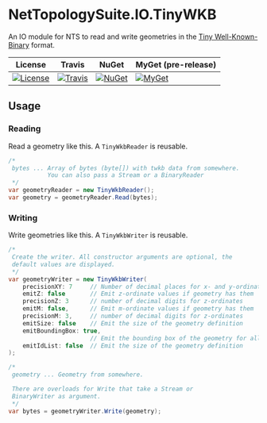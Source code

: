 # NetTopologySuite.IO.TinyWKB
An IO module for NTS to read and write geometries in the [Tiny Well-Known-Binary](https://github.com/TWKB/Specification/blob/master/twkb.md) format.

| License | Travis | NuGet | MyGet (pre-release) |
| ------- | ------ | ----- | ------------------- |
| [![License](https://img.shields.io/github/license/NetTopologySuite/NetTopologySuite.IO.TinyWKB.svg)](https://github.com/NetTopologySuite/NetTopologySuite.IO.TinyWKB/blob/master/LICENSE.md) | [![Travis](https://travis-ci.org/NetTopologySuite/NetTopologySuite.IO.TinyWKB.svg?branch=master)](https://travis-ci.org/NetTopologySuite/NetTopologySuite.IO.TinyWKB) | [![NuGet](https://img.shields.io/nuget/v/NetTopologySuite.IO.TinyWKB.svg)](https://www.nuget.org/packages/NetTopologySuite.IO.TinyWKB/) | [![MyGet](https://img.shields.io/myget/nettopologysuite/vpre/NetTopologySuite.IO.TinyWKB.svg?style=flat)](https://myget.org/feed/nettopologysuite/package/nuget/NetTopologySuite.IO.TinyWKB) |

## Usage

### Reading
Read a geometry like this. A `TinyWkbReader` is reusable.

``` csharp
/*
 bytes ... Array of bytes (byte[]) with twkb data from somewhere.
           You can also pass a Stream or a BinaryReader
 */
var geometryReader = new TinyWkbReader();
var geometry = geometryReader.Read(bytes);
```

### Writing
Write geometries like this. A `TinyWkbWriter` is reusable.

``` csharp
/*
 Create the writer. All constructor arguments are optional, the
 default values are displayed.
 */
var geometryWriter = new TinyWkbWriter(
    precisionXY: 7     // Number of decimal places for x- and y-ordinate values.
    emitZ: false       // Emit z-ordinate values if geometry has them
    precisionZ: 3      // number of decimal digits for z-ordinates
    emitM: false,      // Emit m-ordinate values if geometry has them
    precisionM: 3,     // number of decimal digits for z-ordinates
    emitSize: false    // Emit the size of the geometry definition 
    emitBoundingBox: true, 
                       // Emit the bounding box of the geometry for all dimensions 
    emitIdList: false  // Emit the size of the geometry definition 
);

/*
 geometry ... Geometry from somewhere.

 There are overloads for Write that take a Stream or
 BinaryWriter as argument.
 */
var bytes = geometryWriter.Write(geometry);
```
